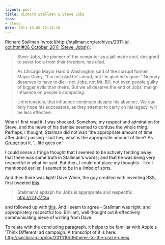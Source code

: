 ```yaml
---
layout: post
title: Richard Stallman & Steve Jobs
tags: 
- steve
date: 2011-10-08 12:24:16
---
```


Richard Stallman [wrote](http://stallman.org/archives/2011-jul-oct.html#06_October_2011_(Steve_Jobs\)):
> Steve Jobs, the pioneer of the computer as a jail made cool, designed to sever fools from their freedom, has died.
>
> As Chicago Mayor Harold Washington said of the corrupt former Mayor Daley, "I'm not glad he's dead, but I'm glad he's gone." Nobody deserves to have to die - not Jobs, not Mr. Bill, not even people guilty of bigger evils than theirs. But we all deserve the end of Jobs' malign influence on people's computing.
>
> Unfortunately, that influence continues despite his absence. We can only hope his successors, as they attempt to carry on his legacy, will be less effective.

When I first read it, I was shocked. Somehow, my respect and admiration for Steve, and the news of his demise seemed to confuse the whole thing. Perhaps, I thought, Stallman did not wait 'the appropriate amount of time' after Jobs' passing - but hey, what is the appropriate amount of time? As [Gruber](http://daringfireball.net/2011/10/thoughts_and_observations_iphone_4s) put it, '...life goes on.'

I could sense a fringe thought that I seemed to be actively fending away: that there was some truth in Stallman's words; and that he was being very respectful in what he said. But then, I could not place my thoughts - like I mentioned earlier, I seemed to be in a limbo of sorts. 

And then there was light! Dave Winer, the guy credited with inventing RSS, first tweeted [this](https://twitter.com/#!/davewiner/status/122417111640453121) 
> Stallman's epitaph for Jobs is appropriate and respectful. http://r2.ly/7f3u

and followed up with [this](http://scripting.com/stories/2011/10/08/stallmanSteve.html). And I seem to agree - Stallman was right; and appropriately respectful too. Brilliant, well thought out & effectively communicating piece of writing from Dave.

To relate with the concluding paragraph, it helps to be familiar with Apple's 'Think Different' ad campaign. A transcript of it is here: <http://saicharan.in/blog/2011/10/06/heres-to-the-crazy-ones/>

